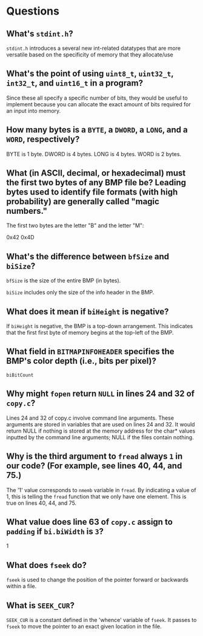 # Questions

## What's `stdint.h`?

`stdint.h` introduces a several new int-related datatypes that are more versatile based on the specificity of memory that they allocate/use

## What's the point of using `uint8_t`, `uint32_t`, `int32_t`, and `uint16_t` in a program?

Since these all specify a specific number of bits, they would be useful to implement because you can allocate the exact amount of bits required for an input into memory.

## How many bytes is a `BYTE`, a `DWORD`, a `LONG`, and a `WORD`, respectively?

BYTE is 1 byte.
DWORD is 4 bytes.
LONG is 4 bytes.
WORD is 2 bytes.


## What (in ASCII, decimal, or hexadecimal) must the first two bytes of any BMP file be? Leading bytes used to identify file formats (with high probability) are generally called "magic numbers."

The first two bytes are the letter "B" and the letter "M":

0x42 0x4D

## What's the difference between `bfSize` and `biSize`?

`bfSize` is the size of the entire BMP (in bytes).

`biSize` includes only the size of the info header in the BMP.

## What does it mean if `biHeight` is negative?

If `biHeight` is negative, the BMP is a top-down arrangement. This indicates that the first first byte of memory begins at the top-left of the BMP.

## What field in `BITMAPINFOHEADER` specifies the BMP's color depth (i.e., bits per pixel)?

`biBitCount`

## Why might `fopen` return `NULL` in lines 24 and 32 of `copy.c`?

Lines 24 and 32 of copy.c involve command line arguments. These arguments are stored in variables that are used on lines 24 and 32. It would return NULL if nothing is stored at the memory address for the char* values inputted by the command line arguments; NULL if the files contain nothing.

## Why is the third argument to `fread` always `1` in our code? (For example, see lines 40, 44, and 75.)

The '1' value corresponds to `nmemb` variable in `fread`. By indicating a value of 1, this is telling the `fread` function that we only have one element. This is true on lines 40, 44, and 75.

## What value does line 63 of `copy.c` assign to `padding` if `bi.biWidth` is `3`?

1

## What does `fseek` do?

`fseek` is used to change the position of the pointer forward or backwards within a file.

## What is `SEEK_CUR`?

`SEEK_CUR` is a constant defined in the 'whence' variable of `fseek`. It passes to `fseek` to move the pointer to an exact given location in the file.